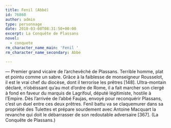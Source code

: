 ```yaml
---
title: Fenil (Abbé)
id: 76860
author: admin
type: personnage
date: 2010-03-08T08:31:50+00:00
excerpt: La Conquête de Plassans
novel:
  - conquete
rm_character_name_main: 'Fenil '
rm_character_name_secondary: Abbé

---
```

— Premier grand vicaire de l&rsquo;archevêché de Plassans. Terrible homme, plat et pointu comme un sabre. Grâce à la faiblesse de monseigneur Rousselot, il est le vrai chef du diocèse, dont il terrorise les prêtres [148]. Ultra-montain déclaré, n&rsquo;obéissant qu&rsquo;au mot d&rsquo;ordre de Rome, il a fait marcher son clergé à fond en faveur du marquis de Lagrifoul, député légitimiste, hostile à l&rsquo;Empire. Dès l&rsquo;arrivée de l&rsquo;abbé Faujas, envoyé pour reconquérir Plassans, c&rsquo;est un duel entre ces deux prêtres. Fenil battu va se claquemurer dans sa propriété des Tulettes et prépare sourdement avec Antoine Macquart la revanche qui doit le débarrasser de son redoutable adversaire [367]. (La Conquête de Plassans.)